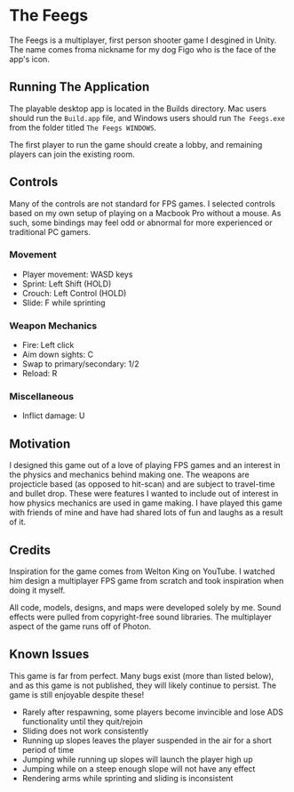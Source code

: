 # The Feegs
The Feegs is a multiplayer, first person shooter game I desgined in Unity. The name comes froma nickname for my dog Figo who is the face of the app's icon.

## Running The Application
The playable desktop app is located in the Builds directory. Mac users should run the `Build.app` file, and Windows users should run `The Feegs.exe` from the folder titled `The Feegs WINDOWS`.

The first player to run the game should create a lobby, and remaining players can join the existing room.

## Controls
Many of the controls are not standard for FPS games. I selected controls based on my own setup of playing on a Macbook Pro without a mouse. As such, some bindings may feel odd or abnormal for more experienced or traditional PC gamers.
### Movement
- Player movement: WASD keys
- Sprint: Left Shift (HOLD)
- Crouch: Left Control (HOLD)
- Slide: F while sprinting
### Weapon Mechanics
- Fire: Left click
- Aim down sights: C
- Swap to primary/secondary: 1/2
- Reload: R
### Miscellaneous
- Inflict damage: U

## Motivation
I designed this game out of a love of playing FPS games and an interest in the physics and mechanics behind making one. The weapons are projecticle based (as opposed to hit-scan) and are subject to travel-time and bullet drop. These were features I wanted to include out of interest in how physics mechanics are used in game making. I have played this game with friends of mine and have had shared lots of fun and laughs as a result of it.

## Credits
Inspiration for the game comes from Welton King on YouTube. I watched him design a multiplayer FPS game from scratch and took inspiration when doing it myself.

All code, models, designs, and maps were developed solely by me. Sound effects were pulled from copyright-free sound libraries. The multiplayer aspect of the game runs off of Photon.

## Known Issues
This game is far from perfect. Many bugs exist (more than listed below), and as this game is not published, they will likely continue to persist. The game is still enjoyable despite these!
- Rarely after respawning, some players become invincible and lose ADS functionality until they quit/rejoin
- Sliding does not work consistently
- Running up slopes leaves the player suspended in the air for a short period of time
- Jumping while running up slopes will launch the player high up
- Jumping while on a steep enough slope will not have any effect
- Rendering arms while sprinting and sliding is inconsistent
